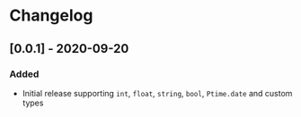 # Changelog

## [0.0.1] - 2020-09-20
### Added
- Initial release supporting `int`, `float`, `string`, `bool`, `Ptime.date` and custom types

